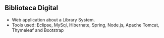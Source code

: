 ## Biblioteca Digital

- Web application about a Library System.
- Tools used: Eclipse, MySql, Hibernate, Spring, Node.js, Apache Tomcat, Thymeleaf and Bootstrap
